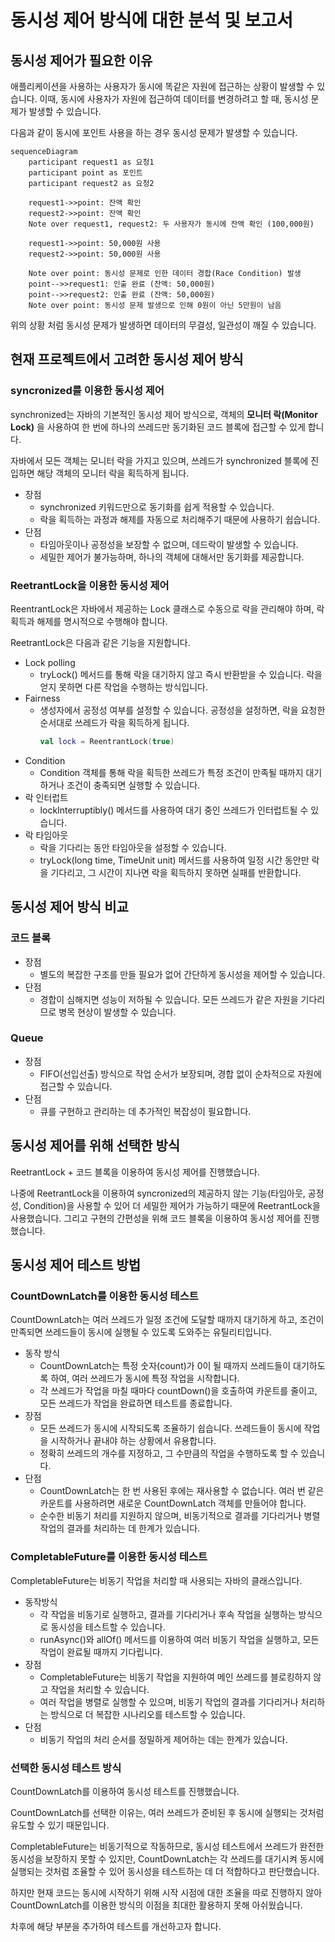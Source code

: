 # 동시성 제어 방식에 대한 분석 및 보고서

## 동시성 제어가 필요한 이유

애플리케이션을 사용하는 사용자가 동시에 똑같은 자원에 접근하는 상황이 발생할 수 있습니다.
이때, 동시에 사용자가 자원에 접근하여 데이터를 변경하려고 할 때, 동시성 문제가 발생할 수 있습니다.

다음과 같이 동시에 포인트 사용을 하는 경우 동시성 문제가 발생할 수 있습니다. 
```mermaid
sequenceDiagram
    participant request1 as 요청1
    participant point as 포인트
    participant request2 as 요청2

    request1->>point: 잔액 확인
    request2->>point: 잔액 확인
    Note over request1, request2: 두 사용자가 동시에 잔액 확인 (100,000원)

    request1->>point: 50,000원 사용
    request2->>point: 50,000원 사용

    Note over point: 동시성 문제로 인한 데이터 경합(Race Condition) 발생
    point-->>request1: 인출 완료 (잔액: 50,000원)
    point-->>request2: 인출 완료 (잔액: 50,000원)
    Note over point: 동시성 문제 발생으로 인해 0원이 아닌 5만원이 남음
```

위의 상황 처럼 동시성 문제가 발생하면 데이터의 무결성, 일관성이 깨질 수 있습니다.

## 현재 프로젝트에서 고려한 동시성 제어 방식

### syncronized를 이용한 동시성 제어

synchronized는 자바의 기본적인 동시성 제어 방식으로, 
객체의 **모니터 락(Monitor Lock)** 을 사용하여 한 번에 하나의 쓰레드만 동기화된 코드 블록에 접근할 수 있게 합니다. 

자바에서 모든 객체는 모니터 락을 가지고 있으며, 쓰레드가 synchronized 블록에 진입하면 해당 객체의 모니터 락을 획득하게 됩니다.

- 장점
  - synchronized 키워드만으로 동기화를 쉽게 적용할 수 있습니다.
  - 락을 획득하는 과정과 해제를 자동으로 처리해주기 때문에 사용하기 쉽습니다.
- 단점
  - 타임아웃이나 공정성을 보장할 수 없으며, 데드락이 발생할 수 있습니다. 
  - 세밀한 제어가 불가능하며, 하나의 객체에 대해서만 동기화를 제공합니다.


### ReetrantLock을 이용한 동시성 제어

ReentrantLock은 자바에서 제공하는 Lock 클래스로 수동으로 락을 관리해야 하며, 락 획득과 해제를 명시적으로 수행해야 합니다.

ReetrantLock은 다음과 같은 기능을 지원합니다.
- Lock polling
  - tryLock() 메서드를 통해 락을 대기하지 않고 즉시 반환받을 수 있습니다. 락을 얻지 못하면 다른 작업을 수행하는 방식입니다.
- Fairness
  - 생성자에서 공정성 여부를 설정할 수 있습니다. 공정성을 설정하면, 락을 요청한 순서대로 쓰레드가 락을 획득하게 됩니다.
    ```kotlin
    val lock = ReentrantLock(true)
    ```
- Condition 
  - Condition 객체를 통해 락을 획득한 쓰레드가 특정 조건이 만족될 때까지 대기하거나 조건이 충족되면 실행할 수 있습니다.
- 락 인터럽트
  - lockInterruptibly() 메서드를 사용하여 대기 중인 쓰레드가 인터럽트될 수 있습니다.
- 락 타임아웃
  - 락을 기다리는 동안 타임아웃을 설정할 수 있습니다. 
  - tryLock(long time, TimeUnit unit) 메서드를 사용하여 일정 시간 동안만 락을 기다리고, 그 시간이 지나면 락을 획득하지 못하면 실패를 반환합니다.

## 동시성 제어 방식 비교

### 코드 블록
- 장점
  - 별도의 복잡한 구조를 만들 필요가 없어 간단하게 동시성을 제어할 수 있습니다.
- 단점
  - 경합이 심해지면 성능이 저하될 수 있습니다. 모든 쓰레드가 같은 자원을 기다리므로 병목 현상이 발생할 수 있습니다.
### Queue
- 장점
  - FIFO(선입선출) 방식으로 작업 순서가 보장되며, 경합 없이 순차적으로 자원에 접근할 수 있습니다.
- 단점
  - 큐를 구현하고 관리하는 데 추가적인 복잡성이 필요합니다.

## 동시성 제어를 위해 선택한 방식
ReetrantLock + 코드 블록을 이용하여 동시성 제어를 진행했습니다.

나중에 ReetrantLock을 이용하여 syncronized의 제공하지 않는 기능(타임아웃, 공정성, Condition)을 사용할 수 있어 더 세밀한 제어가 가능하기 때문에 ReetrantLock을 사용했습니다.
그리고 구현의 간편성을 위해 코드 블록을 이용하여 동시성 제어를 진행했습니다.

## 동시성 제어 테스트 방법

### CountDownLatch를 이용한 동시성 테스트
CountDownLatch는 여러 쓰레드가 일정 조건에 도달할 때까지 대기하게 하고, 조건이 만족되면 쓰레드들이 동시에 실행될 수 있도록 도와주는 유틸리티입니다.

- 동작 방식
  - CountDownLatch는 특정 숫자(count)가 0이 될 때까지 쓰레드들이 대기하도록 하여, 여러 쓰레드가 동시에 특정 작업을 시작합니다.
  - 각 쓰레드가 작업을 마칠 때마다 countDown()을 호출하여 카운트를 줄이고, 모든 쓰레드가 작업을 완료하면 테스트를 종료합니다.
- 장점
  - 모든 쓰레드가 동시에 시작되도록 조율하기 쉽습니다. 쓰레드들이 동시에 작업을 시작하거나 끝내야 하는 상황에서 유용합니다.
  - 정확히 쓰레드의 개수를 지정하고, 그 수만큼의 작업을 수행하도록 할 수 있습니다.
- 단점
  - CountDownLatch는 한 번 사용된 후에는 재사용할 수 없습니다. 여러 번 같은 카운트를 사용하려면 새로운 CountDownLatch 객체를 만들어야 합니다.
  - 순수한 비동기 처리를 지원하지 않으며, 비동기적으로 결과를 기다리거나 병렬 작업의 결과를 처리하는 데 한계가 있습니다.

### CompletableFuture를 이용한 동시성 테스트
CompletableFuture는 비동기 작업을 처리할 때 사용되는 자바의 클래스입니다.

- 동작방식
  - 각 작업을 비동기로 실행하고, 결과를 기다리거나 후속 작업을 실행하는 방식으로 동시성을 테스트할 수 있습니다.
  - runAsync()와 allOf() 메서드를 이용하여 여러 비동기 작업을 실행하고, 모든 작업이 완료될 때까지 기다립니다. 
- 장점
  - CompletableFuture는 비동기 작업을 지원하여 메인 쓰레드를 블로킹하지 않고 작업을 처리할 수 있습니다.
  - 여러 작업을 병렬로 실행할 수 있으며, 비동기 작업의 결과를 기다리거나 처리하는 방식으로 더 복잡한 시나리오를 테스트할 수 있습니다.
- 단점
  - 비동기 작업의 처리 순서를 정밀하게 제어하는 데는 한계가 있습니다.


### 선택한 동시성 테스트 방식
CountDownLatch를 이용하여 동시성 테스트를 진행했습니다.

CountDownLatch를 선택한 이유는, 여러 쓰레드가 준비된 후 동시에 실행되는 것처럼 유도할 수 있기 때문입니다. 

CompletableFuture는 비동기적으로 작동하므로, 동시성 테스트에서 쓰레드가 완전한 동시성을 보장하지 못할 수 있지만, CountDownLatch는 각 쓰레드를 대기시켜 동시에 실행되는 것처럼 조율할 수 있어 동시성을 테스트하는 데 더 적합하다고 판단했습니다.

하지만 현재 코드는 동시에 시작하기 위해 시작 시점에 대한 조율을 따로 진행하지 않아 CountDownLatch를 이용한 방식의 이점을 최대한 활용하지 못해 아쉬웠습니다.

차후에 해당 부분을 추가하여 테스트를 개선하고자 합니다.